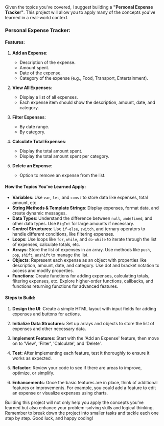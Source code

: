 Given the topics you've covered, I suggest building a **"Personal Expense Tracker"**. This project will allow you to apply many of the concepts you've learned in a real-world context.

### **Personal Expense Tracker**:

#### **Features**:

1. **Add an Expense**:

   - Description of the expense.
   - Amount spent.
   - Date of the expense.
   - Category of the expense (e.g., Food, Transport, Entertainment).

2. **View All Expenses**:

   - Display a list of all expenses.
   - Each expense item should show the description, amount, date, and category.

3. **Filter Expenses**:

   - By date range.
   - By category.

4. **Calculate Total Expenses**:

   - Display the total amount spent.
   - Display the total amount spent per category.

5. **Delete an Expense**:
   - Option to remove an expense from the list.

#### **How the Topics You've Learned Apply**:

- **Variables**: Use `var`, `let`, and `const` to store data like expenses, total amount, etc.
- **String Methods & Template Strings**: Display expenses, format data, and create dynamic messages.
- **Data Types**: Understand the difference between `null`, `undefined`, and other data types. Use `BigInt` for large amounts if necessary.
- **Control Structures**: Use `if-else`, `switch`, and ternary operators to handle different conditions, like filtering expenses.
- **Loops**: Use loops like `for`, `while`, and `do-while` to iterate through the list of expenses, calculate totals, etc.
- **Arrays**: Store the list of expenses in an array. Use methods like `push`, `pop`, `shift`, `unshift` to manage the list.
- **Objects**: Represent each expense as an object with properties like description, amount, date, and category. Use dot and bracket notation to access and modify properties.
- **Functions**: Create functions for adding expenses, calculating totals, filtering expenses, etc. Explore higher-order functions, callbacks, and functions returning functions for advanced features.

#### **Steps to Build**:

1. **Design the UI**: Create a simple HTML layout with input fields for adding expenses and buttons for actions.

2. **Initialize Data Structures**: Set up arrays and objects to store the list of expenses and other necessary data.

3. **Implement Features**: Start with the 'Add an Expense' feature, then move on to 'View', 'Filter', 'Calculate', and 'Delete'.

4. **Test**: After implementing each feature, test it thoroughly to ensure it works as expected.

5. **Refactor**: Review your code to see if there are areas to improve, optimize, or simplify.

6. **Enhancements**: Once the basic features are in place, think of additional features or improvements. For example, you could add a feature to edit an expense or visualize expenses using charts.

Building this project will not only help you apply the concepts you've learned but also enhance your problem-solving skills and logical thinking. Remember to break down the project into smaller tasks and tackle each one step by step. Good luck, and happy coding!
